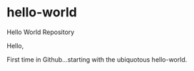 # hello-world
Hello World Repository

Hello,

First time in Github...starting with the ubiquotous hello-world.
